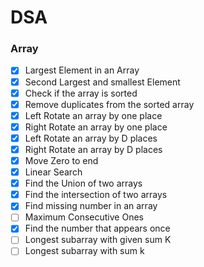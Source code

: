 # DSA


### Array
  - [x] Largest Element in an Array
  - [x] Second Largest and smallest Element
  - [x] Check if the array is sorted
  - [x] Remove duplicates from the sorted array
  - [x] Left Rotate an array by one place
  - [x] Right Rotate an array by one place
  - [x] Left Rotate an array by D places
  - [x] Right Rotate an array by D places
  - [x] Move Zero to end
  - [x] Linear Search
  - [x] Find the Union of two arrays
  - [x] Find the intersection of two arrays
  - [x] Find missing number in an array
  - [ ] Maximum Consecutive Ones
  - [x] Find the number that appears once
  - [ ] Longest subarray with given sum K
  - [ ] Longest subarray with sum k
